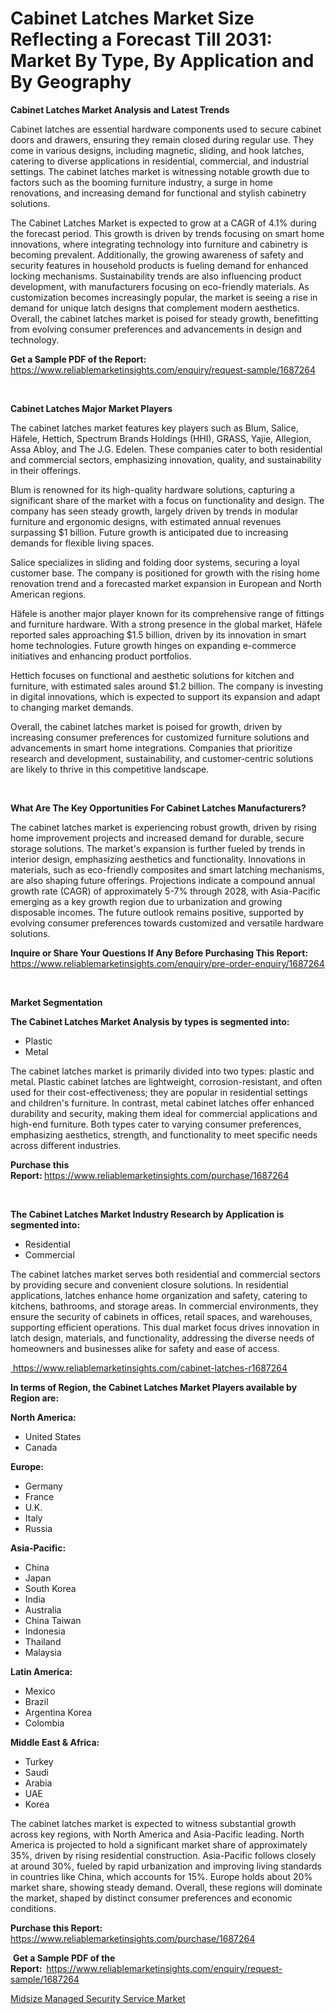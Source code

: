 <p><h1>Cabinet Latches Market Size Reflecting a Forecast Till 2031: Market By Type, By Application and By Geography</h1></p><p><strong>Cabinet Latches Market Analysis and Latest Trends</strong></p>
<p><p>Cabinet latches are essential hardware components used to secure cabinet doors and drawers, ensuring they remain closed during regular use. They come in various designs, including magnetic, sliding, and hook latches, catering to diverse applications in residential, commercial, and industrial settings. The cabinet latches market is witnessing notable growth due to factors such as the booming furniture industry, a surge in home renovations, and increasing demand for functional and stylish cabinetry solutions.</p><p>The Cabinet Latches Market is expected to grow at a CAGR of 4.1% during the forecast period. This growth is driven by trends focusing on smart home innovations, where integrating technology into furniture and cabinetry is becoming prevalent. Additionally, the growing awareness of safety and security features in household products is fueling demand for enhanced locking mechanisms. Sustainability trends are also influencing product development, with manufacturers focusing on eco-friendly materials. As customization becomes increasingly popular, the market is seeing a rise in demand for unique latch designs that complement modern aesthetics. Overall, the cabinet latches market is poised for steady growth, benefitting from evolving consumer preferences and advancements in design and technology.</p></p>
<p><strong>Get a Sample PDF of the Report:&nbsp;</strong> <a href="https://www.reliablemarketinsights.com/enquiry/request-sample/1687264?utm_campaign=2004&utm_medium=2&utm_source=Github&utm_content=ia&utm_term=31122024&utm_id=cabinet-latches">https://www.reliablemarketinsights.com/enquiry/request-sample/1687264</a></p>
<p>&nbsp;</p>
<p><strong>Cabinet Latches Major Market Players</strong></p>
<p><p>The cabinet latches market features key players such as Blum, Salice, Häfele, Hettich, Spectrum Brands Holdings (HHI), GRASS, Yajie, Allegion, Assa Abloy, and The J.G. Edelen. These companies cater to both residential and commercial sectors, emphasizing innovation, quality, and sustainability in their offerings.</p><p>Blum is renowned for its high-quality hardware solutions, capturing a significant share of the market with a focus on functionality and design. The company has seen steady growth, largely driven by trends in modular furniture and ergonomic designs, with estimated annual revenues surpassing $1 billion. Future growth is anticipated due to increasing demands for flexible living spaces.</p><p>Salice specializes in sliding and folding door systems, securing a loyal customer base. The company is positioned for growth with the rising home renovation trend and a forecasted market expansion in European and North American regions.</p><p>Häfele is another major player known for its comprehensive range of fittings and furniture hardware. With a strong presence in the global market, Häfele reported sales approaching $1.5 billion, driven by its innovation in smart home technologies. Future growth hinges on expanding e-commerce initiatives and enhancing product portfolios.</p><p>Hettich focuses on functional and aesthetic solutions for kitchen and furniture, with estimated sales around $1.2 billion. The company is investing in digital innovations, which is expected to support its expansion and adapt to changing market demands.</p><p>Overall, the cabinet latches market is poised for growth, driven by increasing consumer preferences for customized furniture solutions and advancements in smart home integrations. Companies that prioritize research and development, sustainability, and customer-centric solutions are likely to thrive in this competitive landscape.</p></p>
<p>&nbsp;</p>
<p><strong>What Are The Key Opportunities For Cabinet Latches Manufacturers?</strong></p>
<p><p>The cabinet latches market is experiencing robust growth, driven by rising home improvement projects and increased demand for durable, secure storage solutions. The market's expansion is further fueled by trends in interior design, emphasizing aesthetics and functionality. Innovations in materials, such as eco-friendly composites and smart latching mechanisms, are also shaping future offerings. Projections indicate a compound annual growth rate (CAGR) of approximately 5-7% through 2028, with Asia-Pacific emerging as a key growth region due to urbanization and growing disposable incomes. The future outlook remains positive, supported by evolving consumer preferences towards customized and versatile hardware solutions.</p></p>
<p><strong>Inquire or Share Your Questions If Any Before Purchasing This Report:</strong> <a href="https://www.reliablemarketinsights.com/enquiry/pre-order-enquiry/1687264?utm_campaign=2004&utm_medium=2&utm_source=Github&utm_content=ia&utm_term=31122024&utm_id=cabinet-latches">https://www.reliablemarketinsights.com/enquiry/pre-order-enquiry/1687264</a></p>
<p>&nbsp;</p>
<p><strong>Market Segmentation</strong></p>
<p><strong>The Cabinet Latches Market Analysis by types is segmented into:</strong></p>
<p><ul><li>Plastic</li><li>Metal</li></ul></p>
<p><p>The cabinet latches market is primarily divided into two types: plastic and metal. Plastic cabinet latches are lightweight, corrosion-resistant, and often used for their cost-effectiveness; they are popular in residential settings and children's furniture. In contrast, metal cabinet latches offer enhanced durability and security, making them ideal for commercial applications and high-end furniture. Both types cater to varying consumer preferences, emphasizing aesthetics, strength, and functionality to meet specific needs across different industries.</p></p>
<p><strong>Purchase this Report:&nbsp;</strong><a href="https://www.reliablemarketinsights.com/purchase/1687264?utm_campaign=2004&utm_medium=2&utm_source=Github&utm_content=ia&utm_term=31122024&utm_id=cabinet-latches">https://www.reliablemarketinsights.com/purchase/1687264</a></p>
<p>&nbsp;</p>
<p><strong>The Cabinet Latches Market Industry Research by Application is segmented into:</strong></p>
<p><ul><li>Residential</li><li>Commercial</li></ul></p>
<p><p>The cabinet latches market serves both residential and commercial sectors by providing secure and convenient closure solutions. In residential applications, latches enhance home organization and safety, catering to kitchens, bathrooms, and storage areas. In commercial environments, they ensure the security of cabinets in offices, retail spaces, and warehouses, supporting efficient operations. This dual market focus drives innovation in latch design, materials, and functionality, addressing the diverse needs of homeowners and businesses alike for safety and ease of access.</p></p>
<p><a href="https://www.reliablemarketinsights.com/cabinet-latches-r1687264?utm_campaign=2004&utm_medium=2&utm_source=Github&utm_content=ia&utm_term=31122024&utm_id=cabinet-latches">&nbsp;https://www.reliablemarketinsights.com/cabinet-latches-r1687264</a></p>
<p><strong>In terms of Region, the Cabinet Latches Market Players available by Region are:</strong></p>
<p>
    <p> <strong> North America: </strong>
        <ul>
            <li>United States</li>
            <li>Canada</li>
        </ul>
        </p> 
    <p> <strong> Europe: </strong>
        <ul>
            <li>Germany</li>
            <li>France</li>
            <li>U.K.</li>
            <li>Italy</li>
            <li>Russia</li>
        </ul>
        </p> 
    <p> <strong> Asia-Pacific: </strong>
        <ul>
            <li>China</li>
            <li>Japan</li>
            <li>South Korea</li>
            <li>India</li>
            <li>Australia</li>
            <li>China Taiwan</li>
            <li>Indonesia</li>
            <li>Thailand</li>
            <li>Malaysia</li>
        </ul>
        </p> 
    <p> <strong> Latin America: </strong>
        <ul>
            <li>Mexico</li>
            <li>Brazil</li>
            <li>Argentina Korea</li>
            <li>Colombia</li>
        </ul>
        </p> 
    <p> <strong> Middle East & Africa: </strong>
        <ul>
            <li>Turkey</li>
            <li>Saudi</li>
            <li>Arabia</li>
            <li>UAE</li>
            <li>Korea</li>
        </ul>
    </p>
    </p>
<p><p>The cabinet latches market is expected to witness substantial growth across key regions, with North America and Asia-Pacific leading. North America is projected to hold a significant market share of approximately 35%, driven by rising residential construction. Asia-Pacific follows closely at around 30%, fueled by rapid urbanization and improving living standards in countries like China, which accounts for 15%. Europe holds about 20% market share, showing steady demand. Overall, these regions will dominate the market, shaped by distinct consumer preferences and economic conditions.</p></p>
<p><strong>Purchase this Report: </strong><a href="https://www.reliablemarketinsights.com/purchase/1687264?utm_campaign=2004&utm_medium=2&utm_source=Github&utm_content=ia&utm_term=31122024&utm_id=cabinet-latches">https://www.reliablemarketinsights.com/purchase/1687264</a></p>
<p>&nbsp;<strong>Get a Sample PDF of the Report:&nbsp;&nbsp;</strong><a href="https://www.reliablemarketinsights.com/enquiry/request-sample/1687264?utm_campaign=2004&utm_medium=2&utm_source=Github&utm_content=ia&utm_term=31122024&utm_id=cabinet-latches">https://www.reliablemarketinsights.com/enquiry/request-sample/1687264</a></p>
<p><strong></strong></p>
<p><p><a href="https://github.com/globismark/Market-Research-Report-List-5/blob/main/midsize-managed-security-service-market.md?utm_campaign=2004&utm_medium=2&utm_source=Github&utm_content=ia&utm_term=31122024&utm_id=cabinet-latches">Midsize Managed Security Service Market</a></p></p>